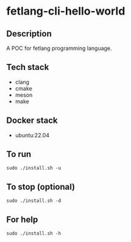 # fetlang-cli-hello-world

## Description
A POC for fetlang programming language.

## Tech stack
- clang
- cmake
- meson
- make

## Docker stack
- ubuntu:22.04

## To run
`sudo ./install.sh -u`

## To stop (optional)
`sudo ./install.sh -d`

## For help
`sudo ./install.sh -h`
